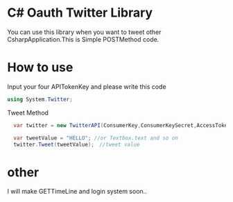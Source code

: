 # C# Oauth Twitter Library
You can use this library when you want to tweet other CsharpApplication.This is Simple POSTMethod code.
# How to use
Input your four APITokenKey and please write this code

```C#
using System.Twitter;
```
Tweet Method
```C#
  var twitter = new TwitterAPI(ConsumerKey,ConsumerKeySecret,AccessToken,AccessTokenSecret);

  var tweetValue = "HELLO"; //or Textbox.text and so on
  twitter.Tweet(tweetValue);　//tweet value
```
            
# other
I will make GETTimeLine and login system soon..

